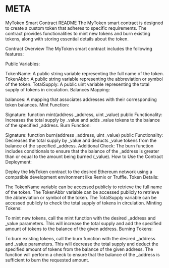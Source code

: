 # META
MyToken Smart Contract README
The MyToken smart contract is designed to create a custom token that adheres to specific requirements. The contract provides functionalities to mint new tokens and burn existing tokens, along with storing essential details about the token.

Contract Overview
The MyToken smart contract includes the following features:

Public Variables:

TokenName: A public string variable representing the full name of the token.
TokenAbbr: A public string variable representing the abbreviation or symbol of the token.
TotalSupply: A public uint variable representing the total supply of tokens in circulation.
Balances Mapping:

balances: A mapping that associates addresses with their corresponding token balances.
Mint Function:

Signature: function mint(address _address, uint _value) public
Functionality: Increases the total supply by _value and adds _value tokens to the balance of the specified _address.
Burn Function:

Signature: function burn(address _address, uint _value) public
Functionality: Decreases the total supply by _value and deducts _value tokens from the balance of the specified _address.
Additional Check: The burn function includes conditionals to ensure that the balance of the _address is greater than or equal to the amount being burned (_value).
How to Use the Contract
Deployment:

Deploy the MyToken contract to the desired Ethereum network using a compatible development environment like Remix or Truffle.
Token Details:

The TokenName variable can be accessed publicly to retrieve the full name of the token.
The TokenAbbr variable can be accessed publicly to retrieve the abbreviation or symbol of the token.
The TotalSupply variable can be accessed publicly to check the total supply of tokens in circulation.
Minting Tokens:

To mint new tokens, call the mint function with the desired _address and _value parameters. This will increase the total supply and add the specified amount of tokens to the balance of the given address.
Burning Tokens:

To burn existing tokens, call the burn function with the desired _address and _value parameters. This will decrease the total supply and deduct the specified amount of tokens from the balance of the given address. The function will perform a check to ensure that the balance of the _address is sufficient to burn the requested amount.
